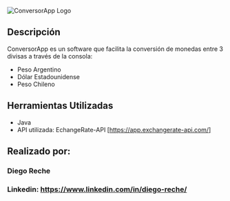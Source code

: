 ![ConversorApp Logo](https://github.com/user-attachments/assets/9a4ef82b-ddd4-4943-940e-e30661f39a2a)

## Descripción

ConversorApp es un software que facilita la conversión de monedas entre 3 divisas a través de la consola: 
* Peso Argentino 
* Dólar Estadounidense
* Peso Chileno

## Herramientas Utilizadas
* Java
* API utilizada: EchangeRate-API  [https://app.exchangerate-api.com/] 
## Realizado por:
### Diego Reche
### Linkedin: https://www.linkedin.com/in/diego-reche/

